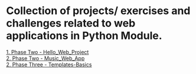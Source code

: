# Collection of projects/ exercises and challenges related to web applications in Python Module.

[1. Phase Two - Hello_Web_Project](https://github.com/PiotrSurowiec90/WEB-APPS/tree/main/Phase-02/hello_web_project)
<br>
[2. Phase Two - Music_Web_App](https://github.com/PiotrSurowiec90/WEB-APPS/tree/main/Phase-02/music_web_app)
<br>
[2. Phase Three - Templates-Basics](https://github.com/PiotrSurowiec90/WEB-APPS/tree/main/Phase-03/01-html-basics-project)
